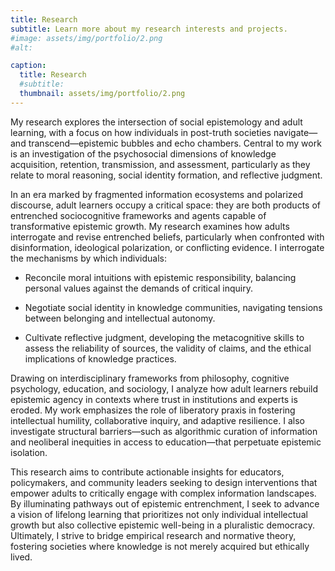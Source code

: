```yaml
---
title: Research
subtitle: Learn more about my research interests and projects.
#image: assets/img/portfolio/2.png
#alt: 

caption:
  title: Research
  #subtitle: 
  thumbnail: assets/img/portfolio/2.png
---
```



My research explores the intersection of social epistemology and adult learning, with a focus on how individuals in post-truth societies navigate—and transcend—epistemic bubbles and echo chambers. Central to my work is an investigation of the psychosocial dimensions of knowledge acquisition, retention, transmission, and assessment, particularly as they relate to moral reasoning, social identity formation, and reflective judgment.

 

In an era marked by fragmented information ecosystems and polarized discourse, adult learners occupy a critical space: they are both products of entrenched sociocognitive frameworks and agents capable of transformative epistemic growth. My research examines how adults interrogate and revise entrenched beliefs, particularly when confronted with disinformation, ideological polarization, or conflicting evidence. I interrogate the mechanisms by which individuals:

 

- Reconcile moral intuitions with epistemic responsibility, balancing personal values against the demands of critical inquiry.

- Negotiate social identity in knowledge communities, navigating tensions between belonging and intellectual autonomy.

- Cultivate reflective judgment, developing the metacognitive skills to assess the reliability of sources, the validity of claims, and the ethical implications of knowledge practices.

 

Drawing on interdisciplinary frameworks from philosophy, cognitive psychology, education, and sociology, I analyze how adult learners rebuild epistemic agency in contexts where trust in institutions and experts is eroded. My work emphasizes the role of liberatory praxis in fostering intellectual humility, collaborative inquiry, and adaptive resilience. I also investigate structural barriers—such as algorithmic curation of information and neoliberal inequities in access to education—that perpetuate epistemic isolation.


This research aims to contribute actionable insights for educators, policymakers, and community leaders seeking to design interventions that empower adults to critically engage with complex information landscapes. By illuminating pathways out of epistemic entrenchment, I seek to advance a vision of lifelong learning that prioritizes not only individual intellectual growth but also collective epistemic well-being in a pluralistic democracy. Ultimately, I strive to bridge empirical research and normative theory, fostering societies where knowledge is not merely acquired but ethically lived.
